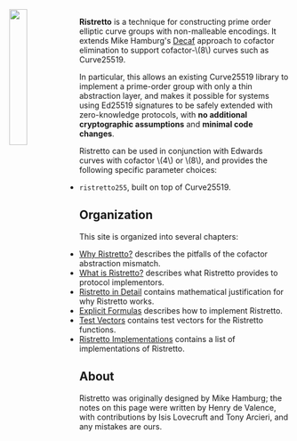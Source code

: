 <style type="text/css">
    .light .menu-bar h1 {
      color: #444;
    }
    .coal .menu-bar h1 {
      color: #98a3ad;
    }
    .menu-bar h1 {
      margin-top: 1em;
      font-size: 2em;
      font-weight: 200;
    }
</style>
<img style="float: left; width: 25%;" src="/theme/ristretto-sm.png">

**Ristretto** is a technique for constructing prime order elliptic curve groups
with non-malleable encodings. It extends Mike Hamburg's [Decaf] approach
to cofactor elimination to support cofactor-\\(8\\) curves such as Curve25519.

In particular, this allows an existing Curve25519 library to implement a
prime-order group with only a thin abstraction layer, and makes it possible
for systems using Ed25519 signatures to be safely extended with zero-knowledge
protocols, with **no additional cryptographic assumptions** and **minimal code
changes**.

Ristretto can be used in conjunction with Edwards curves with cofactor \\(4\\)
or \\(8\\), and provides the following specific parameter choices:

* `ristretto255`, built on top of Curve25519.

[Decaf]: https://www.shiftleft.org/papers/decaf/

## Organization

This site is organized into several chapters:

- [Why Ristretto?](./why_ristretto.html) describes the pitfalls of the cofactor abstraction mismatch.
- [What is Ristretto?](./what_is_ristretto.html) describes what Ristretto provides to protocol implementors.
- [Ristretto in Detail](./details/index.html) contains mathematical justification for why Ristretto works.
- [Explicit Formulas](./formulas/index.html) describes how to implement Ristretto.
- [Test Vectors](./test_vectors/index.html) contains test vectors for the Ristretto functions.
- [Ristretto Implementations](./implementations.html) contains a list of implementations of Ristretto.

## About

Ristretto was originally designed by Mike Hamburg; the notes on this
page were written by Henry de Valence, with contributions by Isis
Lovecruft and Tony Arcieri, and any mistakes are ours.
